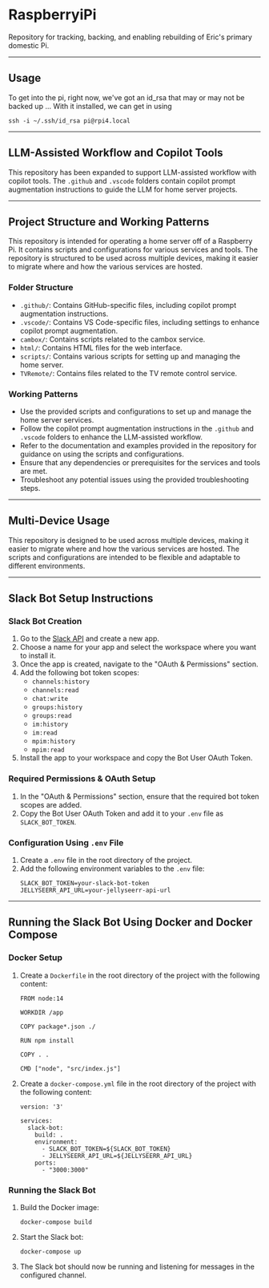 # RaspberryiPi

Repository for tracking, backing, and enabling rebuilding of Eric's primary domestic Pi.

---

## Usage

To get into the pi, right now, we've got an id_rsa that may or may not be backed up ...
With it installed, we can get in using

`ssh -i ~/.ssh/id_rsa pi@rpi4.local`

---

## LLM-Assisted Workflow and Copilot Tools

This repository has been expanded to support LLM-assisted workflow with copilot tools. The `.github` and `.vscode` folders contain copilot prompt augmentation instructions to guide the LLM for home server projects.

---

## Project Structure and Working Patterns

This repository is intended for operating a home server off of a Raspberry Pi. It contains scripts and configurations for various services and tools. The repository is structured to be used across multiple devices, making it easier to migrate where and how the various services are hosted.

### Folder Structure

- `.github/`: Contains GitHub-specific files, including copilot prompt augmentation instructions.
- `.vscode/`: Contains VS Code-specific files, including settings to enhance copilot prompt augmentation.
- `cambox/`: Contains scripts related to the cambox service.
- `html/`: Contains HTML files for the web interface.
- `scripts/`: Contains various scripts for setting up and managing the home server.
- `TVRemote/`: Contains files related to the TV remote control service.

### Working Patterns

- Use the provided scripts and configurations to set up and manage the home server services.
- Follow the copilot prompt augmentation instructions in the `.github` and `.vscode` folders to enhance the LLM-assisted workflow.
- Refer to the documentation and examples provided in the repository for guidance on using the scripts and configurations.
- Ensure that any dependencies or prerequisites for the services and tools are met.
- Troubleshoot any potential issues using the provided troubleshooting steps.

---

## Multi-Device Usage

This repository is designed to be used across multiple devices, making it easier to migrate where and how the various services are hosted. The scripts and configurations are intended to be flexible and adaptable to different environments.

---

## Slack Bot Setup Instructions

### Slack Bot Creation

1. Go to the [Slack API](https://api.slack.com/apps) and create a new app.
2. Choose a name for your app and select the workspace where you want to install it.
3. Once the app is created, navigate to the "OAuth & Permissions" section.
4. Add the following bot token scopes:
   - `channels:history`
   - `channels:read`
   - `chat:write`
   - `groups:history`
   - `groups:read`
   - `im:history`
   - `im:read`
   - `mpim:history`
   - `mpim:read`
5. Install the app to your workspace and copy the Bot User OAuth Token.

### Required Permissions & OAuth Setup

1. In the "OAuth & Permissions" section, ensure that the required bot token scopes are added.
2. Copy the Bot User OAuth Token and add it to your `.env` file as `SLACK_BOT_TOKEN`.

### Configuration Using `.env` File

1. Create a `.env` file in the root directory of the project.
2. Add the following environment variables to the `.env` file:
   ```
   SLACK_BOT_TOKEN=your-slack-bot-token
   JELLYSEERR_API_URL=your-jellyseerr-api-url
   ```

---

## Running the Slack Bot Using Docker and Docker Compose

### Docker Setup

1. Create a `Dockerfile` in the root directory of the project with the following content:
   ```
   FROM node:14

   WORKDIR /app

   COPY package*.json ./

   RUN npm install

   COPY . .

   CMD ["node", "src/index.js"]
   ```

2. Create a `docker-compose.yml` file in the root directory of the project with the following content:
   ```
   version: '3'

   services:
     slack-bot:
       build: .
       environment:
         - SLACK_BOT_TOKEN=${SLACK_BOT_TOKEN}
         - JELLYSEERR_API_URL=${JELLYSEERR_API_URL}
       ports:
         - "3000:3000"
   ```

### Running the Slack Bot

1. Build the Docker image:
   ```
   docker-compose build
   ```

2. Start the Slack bot:
   ```
   docker-compose up
   ```

3. The Slack bot should now be running and listening for messages in the configured channel.

